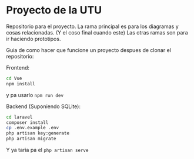 # Proyecto de la UTU

Repositorio para el proyecto.
La rama principal es para los diagramas y cosas relacionadas. (Y el coso final cuando este)
Las otras ramas son para ir haciendo prototipos.

Guia de como hacer que funcione un proyecto despues de clonar el repositorio:

Frontend:
```bash
cd Vue
npm install
```
y pa usarlo `npm run dev`

Backend (Suponiendo SQLite):
```bash
cd laravel
composer install
cp .env.example .env
php artisan key:generate
php artisan migrate
```
Y ya taria pa el `php artisan serve` 
